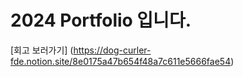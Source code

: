 # 2024 Portfolio 입니다.
[회고 보러가기] (https://dog-curler-fde.notion.site/8e0175a47b654f48a7c611e5666fae54)


